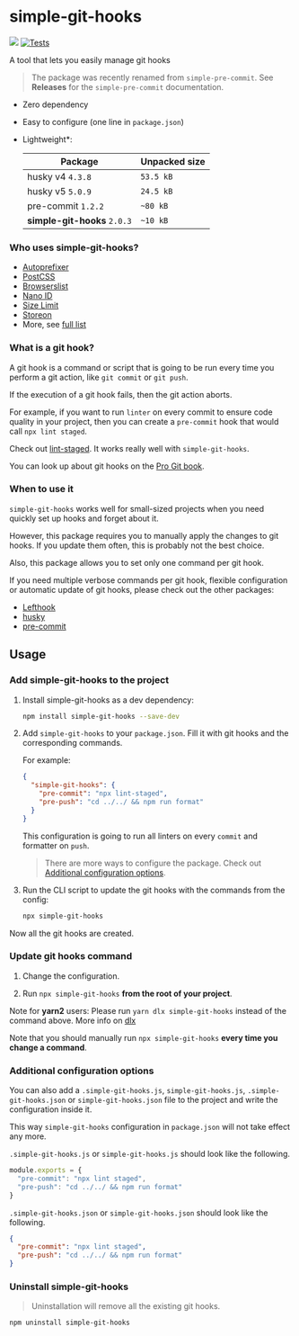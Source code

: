 # simple-git-hooks


 ![](https://img.shields.io/badge/dependencies-zero-green) [![Tests](https://github.com/toplenboren/simple-git-hooks/actions/workflows/tests.yml/badge.svg?branch=master)](https://github.com/toplenboren/simple-git-hooks/actions/workflows/tests.yml)

A tool that lets you easily manage git hooks

> The package was recently renamed from `simple-pre-commit`. See **Releases** for the `simple-pre-commit` documentation.

- Zero dependency
- Easy to configure (one line in `package.json`)
- Lightweight*:

  | Package | Unpacked size |
  | ------------- | ------------- |
  | husky v4 `4.3.8` | `53.5 kB`  |
  | husky v5 `5.0.9`  | `24.5 kB`  |
  | pre-commit `1.2.2` | `~80 kB` |
  | **simple-git-hooks** `2.0.3` | `~10 kB` |

### Who uses simple-git-hooks?

* [Autoprefixer](https://github.com/postcss/autoprefixer)
* [PostCSS](https://github.com/postcss/postcss.org)
* [Browserslist](https://github.com/browserslist/browserslist)
* [Nano ID](https://github.com/ai/nanoid)
* [Size Limit](https://github.com/ai/size-limit)
* [Storeon](https://github.com/storeon/storeon)
* More, see [full list](https://github.com/toplenboren/simple-git-hooks/network/dependents?package_id=UGFja2FnZS0xOTk1ODMzMTA4)

### What is a git hook?

A git hook is a command or script that is going to be run every time you perform a git action, like `git commit` or `git push`.
 
If the execution of a git hook fails, then the git action aborts.

For example, if you want to run `linter` on every commit to ensure code quality in your project, then you can create a `pre-commit` hook that would call `npx lint staged`.

Check out [lint-staged](https://github.com/okonet/lint-staged#readme). It works really well with `simple-git-hooks`.

You can look up about git hooks on the [Pro Git book](https://git-scm.com/book/en/v2/Customizing-Git-Git-Hooks).

### When to use it

`simple-git-hooks` works well for small-sized projects when you need quickly set up hooks and forget about it.

However, this package requires you to manually apply the changes to git hooks. If you update them often, this is probably not the best choice.

Also, this package allows you to set only one command per git hook. 

If you need multiple verbose commands per git hook, flexible configuration or automatic update of git hooks, please check out the other packages:
 
* [Lefthook](https://github.com/Arkweid/lefthook)
* [husky](https://github.com/typicode/husky)
* [pre-commit](https://github.com/pre-commit/pre-commit)


## Usage

### Add simple-git-hooks to the project

1. Install simple-git-hooks as a dev dependency:
   
   ```sh
   npm install simple-git-hooks --save-dev
   ```

2. Add `simple-git-hooks` to your `package.json`. Fill it with git hooks and the corresponding commands.

    For example:

    ```json
    {
      "simple-git-hooks": {
        "pre-commit": "npx lint-staged",
        "pre-push": "cd ../../ && npm run format"
      }
    }
    ```

    This configuration is going to run all linters on every `commit` and formatter on `push`.
    
   > There are more ways to configure the package. Check out [Additional configuration options](#additional-configuration-options).
    
3. Run the CLI script to update the git hooks with the commands from the config:

   ```sh
   npx simple-git-hooks
   ```
    
Now all the git hooks are created.

### Update git hooks command

1. Change the configuration.

2. Run `npx simple-git-hooks` **from the root of your project**.

Note for **yarn2** users: Please run `yarn dlx simple-git-hooks` instead of the command above. More info on [dlx](https://yarnpkg.com/cli/dlx)

Note that you should manually run `npx simple-git-hooks` **every time you change a command**.


### Additional configuration options

You can also add a `.simple-git-hooks.js`, `simple-git-hooks.js`, `.simple-git-hooks.json` or `simple-git-hooks.json` file to the project and write the configuration inside it.

This way `simple-git-hooks` configuration in `package.json` will not take effect any more.

`.simple-git-hooks.js` or `simple-git-hooks.js` should look like the following.

```js
module.exports = {
  "pre-commit": "npx lint staged",
  "pre-push": "cd ../../ && npm run format"
}
```

`.simple-git-hooks.json` or `simple-git-hooks.json` should look like the following.

```json
{
  "pre-commit": "npx lint staged",
  "pre-push": "cd ../../ && npm run format"
}
```

### Uninstall simple-git-hooks

> Uninstallation will remove all the existing git hooks.

```sh
npm uninstall simple-git-hooks
```
